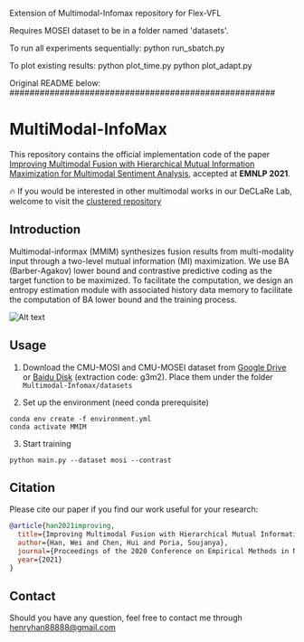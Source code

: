Extension of Multimodal-Infomax repository for Flex-VFL

Requires MOSEI dataset to be in a folder named 'datasets'.

To run all experiments sequentially:
    python run_sbatch.py

To plot existing results:
    python plot_time.py 
    python plot_adapt.py 

Original README below:
#####################################################
# MultiModal-InfoMax

This repository contains the official implementation code of the paper [Improving Multimodal Fusion with Hierarchical Mutual Information Maximization for Multimodal Sentiment Analysis](https://arxiv.org/pdf/2109.00412.pdf), accepted at **EMNLP 2021**.

:fire:  If you would be interested in other multimodal works in our DeCLaRe Lab, welcome to visit the [clustered repository](https://github.com/declare-lab/multimodal-deep-learning)

## Introduction
Multimodal-informax (MMIM) synthesizes fusion results from multi-modality input through a two-level mutual information (MI) maximization. We use BA (Barber-Agakov) lower bound and contrastive predictive coding as the target function to be maximized. To facilitate the computation, we design an entropy estimation module with associated history data memory to facilitate the computation of BA lower bound and the training process.

![Alt text](img/ModelFigSingle.png?raw=true "Model")

## Usage
1. Download the CMU-MOSI and CMU-MOSEI dataset from [Google Drive](https://drive.google.com/drive/folders/1djN_EkrwoRLUt7Vq_QfNZgCl_24wBiIK?usp=sharing) or [Baidu Disk](https://pan.baidu.com/s/1Wxo4Bim9JhNmg8265p3ttQ) (extraction code: g3m2). Place them under the folder `Multimodal-Infomax/datasets`

2. Set up the environment (need conda prerequisite)
```
conda env create -f environment.yml
conda activate MMIM
```

3. Start training
```
python main.py --dataset mosi --contrast
```

## Citation
Please cite our paper if you find our work useful for your research:
```bibtex
@article{han2021improving,
  title={Improving Multimodal Fusion with Hierarchical Mutual Information Maximization for Multimodal Sentiment Analysis},
  author={Han, Wei and Chen, Hui and Poria, Soujanya},
  journal={Proceedings of the 2020 Conference on Empirical Methods in Natural Language Processing (EMNLP)},
  year={2021}
}
```

## Contact 
Should you have any question, feel free to contact me through [henryhan88888@gmail.com](henryhan88888@gmail.com)
